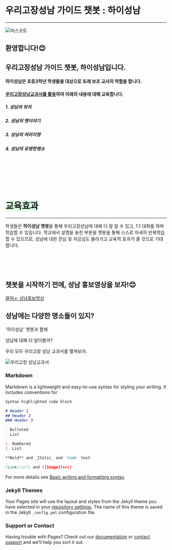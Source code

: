 # 우리고장성남 가이드 챗봇 : 하이성남
****
![마스코트](https://user-images.githubusercontent.com/103113777/168717847-22e67f47-8ddf-4a50-93b0-2fb25cc0374b.jpg)

## 환영합니다!😊 <br>
## 우리고장성남 가이드 챗봇, 하이성남입니다.

#### 하이성남은 초등3학년 학생들을 대상으로 또래 보조 교사의 역할을 합니다.<br>
#### <u>우리고장성남교과서를 활용</u>하여 아래의 내용에 대해 교육합니다.<br>
##### 1. 성남의 위치
##### 2. 성남의 옛이야기
##### 3. 성남의 여러지명
##### 4. 성남의 유명한명소
<br>
<br>
<br>
<br>
<br>

# <span style='background-color:#dcffe4'>교육효과</span>
****
학생들은 **하이성남 챗봇**을 통해 우리고장성남에 대해
더 잘 알 수 있고, 1:1 대화를 하며 학습할 수 있습니다.
학교에서 설명을 놓친 부분을 챗봇을 통해 스스로 자세히
반복학습 할 수 있으므로, 성남에 대한 관심 및 자긍심도
올라가고 교육적 효과가 클 것으로 기대합니다.
<br>
<br>
<br>
<br>
<br>


## 챗봇을 시작하기 전에, 성남 홍보영상을 보자!😊

[클릭☞ 성남홍보영상](https://www.youtube.com/watch?v=mS6qjsT9mEg) 


## 성남에는 다양한 명소들이 있지?




'하이성남' 챗봇과 함께

성남에 대해 더 알아볼까?

우리 모두 우리고장 성남 교과서를 펼쳐보자.

![우리고장 성남교과서](https://user-images.githubusercontent.com/103113777/168702289-57e10467-8375-498b-8496-2d122cd67c7e.JPG)

### Markdown

Markdown is a lightweight and easy-to-use syntax for styling your writing. It includes conventions for

```markdown
Syntax highlighted code block

# Header 1
## Header 2
### Header 3

- Bulleted
- List

1. Numbered
2. List

**Bold** and _Italic_ and `Code` text

[Link](url) and ![Image](src)
```

For more details see [Basic writing and formatting syntax](https://docs.github.com/en/github/writing-on-github/getting-started-with-writing-and-formatting-on-github/basic-writing-and-formatting-syntax).

### Jekyll Themes

Your Pages site will use the layout and styles from the Jekyll theme you have selected in your [repository settings](https://github.com/Donghwanim/Hisn/settings/pages). The name of this theme is saved in the Jekyll `_config.yml` configuration file.

### Support or Contact

Having trouble with Pages? Check out our [documentation](https://docs.github.com/categories/github-pages-basics/) or [contact support](https://support.github.com/contact) and we’ll help you sort it out.
